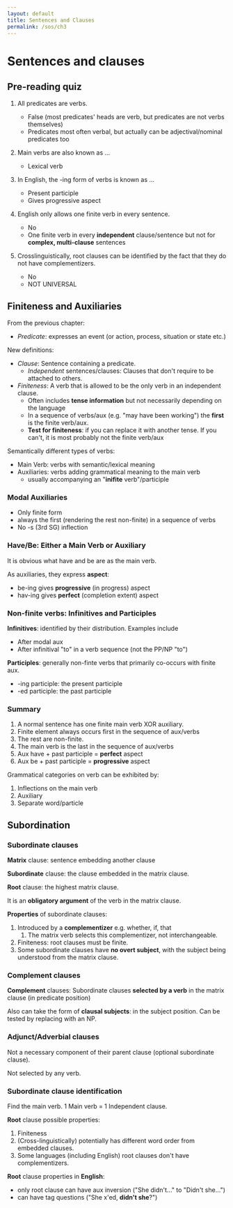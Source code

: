 ```yaml
---
layout: default
title: Sentences and Clauses
permalink: /sos/ch3
---
```


# Sentences and clauses

## Pre-reading quiz

1. All predicates are verbs.  
   - False (most predicates' heads are verb, but predicates are not verbs themselves)
   - Predicates most often verbal, but actually can be adjectival/nominal predicates too

2. Main verbs are also known as ... 
   - Lexical verb

3. In English, the -ing form of verbs is known as ... 
   - Present participle
   - Gives progressive aspect

4. English only allows one finite verb in every sentence. 
   - No
   - One finite verb in every **independent** clause/sentence but not for **complex, multi-clause** sentences

5. Crosslinguistically, root clauses can be identified by the fact that they do not have complementizers. 
   - No
   - NOT UNIVERSAL

## Finiteness and Auxiliaries

From the previous chapter:

- *Predicate*: expresses an event (or action, process, situation or state etc.)

New definitions:

- *Clause*: Sentence containing a predicate.
  - *Independent* sentences/clauses: Clauses that don't require to be attached to others.
- *Finiteness*: A verb that is allowed to be the only verb in an independent clause.
  - Often includes **tense information** but not necessarily depending on the language
  - In a sequence of verbs/aux (e.g. "may have been working") the **first** is the finite verb/aux.
  - **Test for finiteness**: if you can replace it with another tense. If you can't, it is most probably not the finite verb/aux

Semantically different types of verbs:

- Main Verb: verbs with semantic/lexical meaning
- Auxiliaries: verbs adding grammatical meaning to the main verb
  - usually accompanying an "**inifite** verb"/participle

### Modal Auxiliaries

- Only finite form
- always the first (rendering the rest non-finite) in a sequence of verbs
- No -s (3rd SG) inflection

### Have/Be: Either a Main Verb or Auxiliary

It is obvious what have and be are as the main verb.

As auxiliaries, they express **aspect**:

- be-ing gives **progressive** (in progress) aspect
- hav-ing gives **perfect** (completion extent) aspect

### Non-finite verbs: Infinitives and Participles 

**Infinitives**: identified by their distribution.  Examples include

- After modal aux
- After infinitival "to" in a verb sequence (not the PP/NP "to")

**Participles**: generally non-finte verbs that primarily co-occurs with finite aux.

- -ing participle: the present participle
- -ed participle: the past participle

### Summary

1. A normal sentence has one finite main verb XOR auxiliary.
2. Finite element always occurs first in the sequence of aux/verbs
3. The rest are non-finite.
4. The main verb is the last in the sequence of aux/verbs
5. Aux have + past participle = **perfect** aspect
6. Aux be + past participle = **progressive** aspect

Grammatical categories on verb can be exhibited by:
1. Inflections on the main verb
2. Auxiliary
3. Separate word/particle

## Subordination

### Subordinate clauses

**Matrix** clause: sentence embedding another clause

**Subordinate** clause: the clause embedded in the matrix clause. 

**Root** clause: the highest matrix clause.

It is an **obligatory argument** of the verb in the matrix clause.

**Properties** of subordinate clauses:

1. Introduced by a **complementizer** e.g. whether, if, that
   1. The matrix verb selects this complementizer, not interchangeable.
2. Finiteness: root clauses must be finite.
3. Some subordinate clauses have **no overt subject**, with the subject being understood from the matrix clause.

### Complement clauses

**Complement** clauses: Subordinate clauses **selected by a verb**  in the matrix clause (in predicate position)

Also can take the form of **clausal subjects**: in the subject position. Can be tested by replacing with an NP.

### Adjunct/Adverbial clauses

Not a necessary component of their parent clause (optional 
subordinate clause).

Not selected by any verb.

### Subordinate clause identification

Find the main verb. 1 Main verb = 1 Independent clause.

**Root** clause possible properties:

1. Finiteness
2. (Cross-linguistically) potentially has different word order from embedded clauses.
3. Some languages (including English) root clauses don't have complementizers.

**Root** clause properties in **English**:
- only root clause can have aux inversion ("She didn't..." to "Didn't she...")
- can have tag questions ("She x'ed, **didn't she**?")

